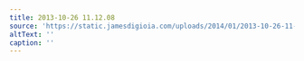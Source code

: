 ```yaml
---
title: 2013-10-26 11.12.08
source: 'https://static.jamesdigioia.com/uploads/2014/01/2013-10-26-11-12-08-scaled.jpg'
altText: ''
caption: ''
---
```


